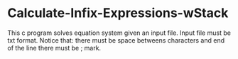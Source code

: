 # Calculate-Infix-Expressions-wStack
This c program solves equation system given an input file.
Input file must be txt format.
Notice that: there must be space betweens characters and end of the line there must be ; mark.
